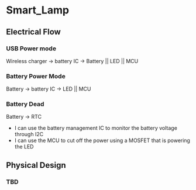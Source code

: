 # Smart_Lamp

## Electrical Flow 

### USB Power mode

Wireless charger → battery IC → Battery || LED || MCU

### Battery Power Mode

Battery → battery IC → LED || MCU

### Battery Dead

Battery → RTC 

- I can use the battery management IC to monitor the battery voltage through I2C
- I can use the MCU to cut off the power using a MOSFET that is powering the LED

## Physical Design 

### TBD
